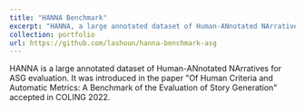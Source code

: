 ```yaml
---
title: "HANNA Benchmark"
excerpt: "HANNA, a large annotated dataset of Human-ANnotated NArratives for ASG evaluation."
collection: portfolio
url: https://github.com/lashoun/hanna-benchmark-asg
---
```


HANNA is a large annotated dataset of Human-ANnotated NArratives for ASG evaluation. It was introduced in the paper "Of Human Criteria and Automatic Metrics: A Benchmark of the Evaluation of Story Generation" accepted in COLING 2022.